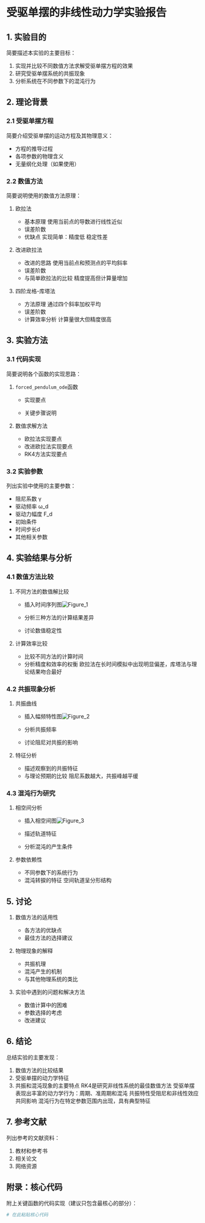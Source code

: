 # 受驱单摆的非线性动力学实验报告

## 1. 实验目的

简要描述本实验的主要目标：
1. 实现并比较不同数值方法求解受驱单摆方程的效果
2. 研究受驱单摆系统的共振现象
3. 分析系统在不同参数下的混沌行为

## 2. 理论背景

### 2.1 受驱单摆方程

简要介绍受驱单摆的运动方程及其物理意义：
- 方程的推导过程
- 各项参数的物理含义
- 无量纲化处理（如果使用）

### 2.2 数值方法

简要说明使用的数值方法原理：
1. 欧拉法
   - 基本原理  使用当前点的导数进行线性近似
   - 误差阶数
   - 优缺点  实现简单：精度低 稳定性差

2. 改进欧拉法
   - 改进的思路  使用当前点和预测点的平均斜率
   - 误差阶数
   - 与简单欧拉法的比较 精度提高但计算量增加

3. 四阶龙格-库塔法
   - 方法原理  通过四个斜率加权平均
   - 误差阶数
   - 计算效率分析 计算量很大但精度很高

## 3. 实验方法

### 3.1 代码实现

简要说明各个函数的实现思路：
1. `forced_pendulum_ode`函数
   - 实现要点
     
   - 关键步骤说明

2. 数值求解方法
   - 欧拉法实现要点
   - 改进欧拉法实现要点
   - RK4方法实现要点

### 3.2 实验参数

列出实验中使用的主要参数：
- 阻尼系数 γ
- 驱动频率 ω_d
- 驱动力幅度 F_d
- 初始条件
- 时间步长d
- 其他相关参数

## 4. 实验结果与分析

### 4.1 数值方法比较

1. 不同方法的数值解比较
   - 插入时间序列图![Figure_1](https://github.com/user-attachments/assets/cdd054eb-a97c-496b-905b-65bc54172cf7)

   - 分析三种方法的计算结果差异
   - 讨论数值稳定性

2. 计算效率比较
   - 比较不同方法的计算时间
   - 分析精度和效率的权衡
欧拉法在长时间模拟中出现明显偏差，库塔法与理论结果吻合最好
### 4.2 共振现象分析

1. 共振曲线
   - 插入幅频特性图![Figure_2](https://github.com/user-attachments/assets/244d6b5d-c73c-47ac-9c1f-3665f2d96eca)

   - 分析共振频率
   - 讨论阻尼对共振的影响

2. 特征分析
   - 描述观察到的共振特征
   - 与理论预期的比较
阻尼系数越大，共振峰越平缓
### 4.3 混沌行为研究

1. 相空间分析
   - 插入相空间图![Figure_3](https://github.com/user-attachments/assets/85b89e32-7840-4b6c-ad6d-a049e8364da7)

   - 描述轨道特征
   - 分析混沌的产生条件

2. 参数依赖性
   - 不同参数下的系统行为
   - 混沌转捩的特征
空间轨道呈分形结构
## 5. 讨论

1. 数值方法的适用性
   - 各方法的优缺点
   - 最佳方法的选择建议

2. 物理现象的解释
   - 共振机理
   - 混沌产生的机制
   - 与其他物理系统的类比

3. 实验中遇到的问题和解决方法
   - 数值计算中的困难
   - 参数选择的考虑
   - 改进建议

## 6. 结论

总结实验的主要发现：
1. 数值方法的比较结果
2. 受驱单摆的动力学特征
3. 共振和混沌现象的主要特点
RK4是研究非线性系统的最佳数值方法 受驱单摆表现出丰富的动力学行为：周期、准周期和混沌 共振特性受阻尼和非线性效应共同影响 混沌行为在特定参数范围内出现，具有典型特征
## 7. 参考文献

列出参考的文献资料：
1. 教材和参考书
2. 相关论文
3. 网络资源

## 附录：核心代码

附上关键函数的代码实现（建议只包含最核心的部分）：

```python
# 在此粘贴核心代码
```
